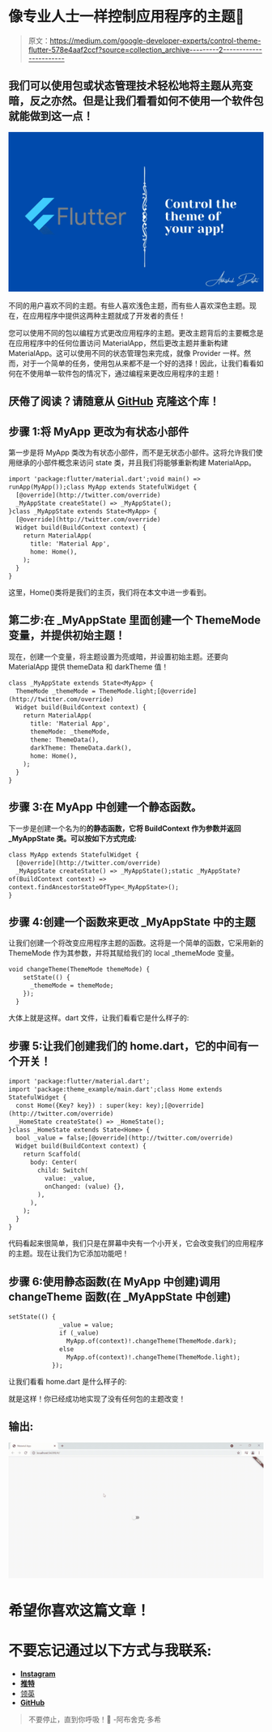 # 像专业人士一样控制应用程序的主题💙

> 原文：<https://medium.com/google-developer-experts/control-theme-flutter-578e4aaf2ccf?source=collection_archive---------2----------------------->

## 我们可以使用包或状态管理技术轻松地将主题从亮变暗，反之亦然。但是让我们看看如何不使用一个软件包就能做到这一点！

![](img/f7c31606859b77d6780e559183fc20c0.png)

不同的用户喜欢不同的主题。有些人喜欢浅色主题，而有些人喜欢深色主题。现在，在应用程序中提供这两种主题就成了开发者的责任！

您可以使用不同的包以编程方式更改应用程序的主题。更改主题背后的主要概念是在应用程序中的任何位置访问 MaterialApp，然后更改主题并重新构建 MaterialApp。这可以使用不同的状态管理包来完成，就像 Provider 一样。然而，对于一个简单的任务，使用包从来都不是一个好的选择！因此，让我们看看如何在不使用单一软件包的情况下，通过编程来更改应用程序的主题！

## 厌倦了阅读？请随意从 [GitHub](https://github.com/AbhishekDoshi26/theme_example) 克隆这个库！

## 步骤 1:将 MyApp 更改为有状态小部件

第一步是将 MyApp 类改为有状态小部件，而不是无状态小部件。这将允许我们使用继承的小部件概念来访问 state 类，并且我们将能够重新构建 MaterialApp。

```
import 'package:flutter/material.dart';void main() => runApp(MyApp());class MyApp extends StatefulWidget {
  [@override](http://twitter.com/override)
  _MyAppState createState() => _MyAppState();
}class _MyAppState extends State<MyApp> {
  [@override](http://twitter.com/override)
  Widget build(BuildContext context) {
    return MaterialApp(
      title: 'Material App',
      home: Home(),
    );
  }
}
```

这里，Home()类将是我们的主页，我们将在本文中进一步看到。

## 第二步:在 _MyAppState 里面创建一个 ThemeMode 变量，并提供初始主题！

现在，创建一个变量，将主题设置为亮或暗，并设置初始主题。还要向 MaterialApp 提供 themeData 和 darkTheme 值！

```
class _MyAppState extends State<MyApp> {
  ThemeMode _themeMode = ThemeMode.light;[@override](http://twitter.com/override)
  Widget build(BuildContext context) {
    return MaterialApp(
      title: 'Material App',
      themeMode: _themeMode,
      theme: ThemeData(),
      darkTheme: ThemeData.dark(),
      home: Home(),
    );
  }
}
```

## 步骤 3:在 MyApp 中创建一个静态函数。

下一步是创建一个名为的**的静态函数，它将 BuildContext 作为参数并返回 _MyAppState 类。可以按如下方式完成:**

```
class MyApp extends StatefulWidget {
  [@override](http://twitter.com/override)
  _MyAppState createState() => _MyAppState();static _MyAppState? of(BuildContext context) => context.findAncestorStateOfType<_MyAppState>();
}
```

## 步骤 4:创建一个函数来更改 _MyAppState 中的主题

让我们创建一个将改变应用程序主题的函数。这将是一个简单的函数，它采用新的 ThemeMode 作为其参数，并将其赋给我们的 local _themeMode 变量。

```
void changeTheme(ThemeMode themeMode) {
    setState(() {
      _themeMode = themeMode;
    });
  }
```

大体上就是这样。dart 文件，让我们看看它是什么样子的:

## 步骤 5:让我们创建我们的 home.dart，它的中间有一个开关！

```
import 'package:flutter/material.dart';
import 'package:theme_example/main.dart';class Home extends StatefulWidget {
  const Home({Key? key}) : super(key: key);[@override](http://twitter.com/override)
  _HomeState createState() => _HomeState();
}class _HomeState extends State<Home> {
  bool _value = false;[@override](http://twitter.com/override)
  Widget build(BuildContext context) {
    return Scaffold(
      body: Center(
        child: Switch(
          value: _value,
          onChanged: (value) {},
        ),
      ),
    );
  }
}
```

代码看起来很简单，我们只是在屏幕中央有一个小开关，它会改变我们的应用程序的主题。现在让我们为它添加功能吧！

## 步骤 6:使用静态函数(在 MyApp 中创建)调用 changeTheme 函数(在 _MyAppState 中创建)

```
setState(() {
              _value = value;
              if (_value)
                MyApp.of(context)!.changeTheme(ThemeMode.dark);
              else
                MyApp.of(context)!.changeTheme(ThemeMode.light);
            });
```

让我们看看 home.dart 是什么样子的:

就是这样！你已经成功地实现了没有任何包的主题改变！

## 输出:

![](img/cf66edf47524d963951d8c6af542d054.png)

# 希望你喜欢这篇文章！

# 不要忘记通过以下方式与我联系:

*   [**Instagram**](https://www.instagram.com/abhishekdoshi26/)
*   [**推特**](https://twitter.com/AbhishekDoshi26)
*   [领英 ](https://www.linkedin.com/in/AbhishekDoshi26)
*   [**GitHub**](https://github.com/AbhishekDoshi26)

> 不要停止，直到你呼吸！💙
> -阿布舍克·多希